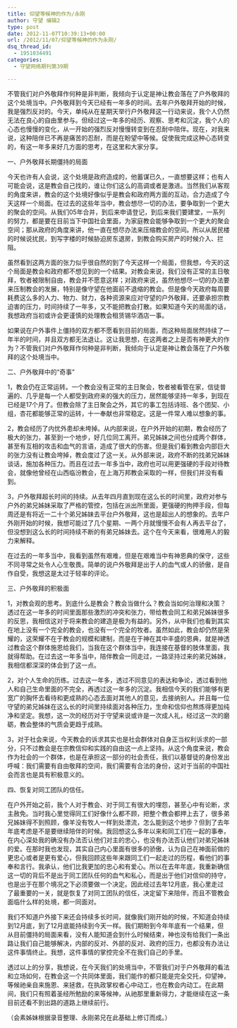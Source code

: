 ```yaml
---
title: 仰望等候神的作为/永刚
author: 守望 编辑2
type: post
date: 2012-11-07T10:39:13+00:00
url: /2012/11/07/仰望等候神的作为永刚/
dsq_thread_id:
  - 1951034491
categories:
  - 守望网络期刊第39期

---
```

不管我们对户外敬拜作何种是非判断，我倾向于认定是神让教会落在了户外敬拜的这个处境当中。<!--more-->户外敬拜到今天已经有一年多的时间。去年户外敬拜开始的时候，我是强烈反对的。今天，单纯从在星期天举行户外敬拜这一行动来说，我个人仍然无法在良心的自由里参与。但经过这一年多的经历、观察、思考和沉淀，我个人的心态也慢慢的变化，从一开始的强烈反对慢慢转变到在忍耐中陪伴。现在，对我来说，这种陪伴已不再是痛苦的忍耐，而是在盼望中等候。促使我完成这种心态转变的，有这一年多来好几方面的思考，在这里和大家分享。

一、户外敬拜长期僵持的局面

今天也许有人会说，这个处境是政府造成的，他蓄谋已久，一直想要这样；也有人可能会说，这是教会自己找的，谁让你们这么的高调或者是激进。当然我们从客观的角度来讲，教会的这个处境好像似乎是教会和政府两方面的互动，合力造成了今天这样一个局面。在过去的这些年当中，教会想尽一切的办法，要争取到一个更大的聚会的空间。从我们05年合并，到后来申请登记，到后来我们要建堂，一系列的努力，都是要在目前当下中国社会里面，为家庭教会能够争取到一个更大的聚会空间；那从政府的角度来讲，他一直在想尽办法来压缩教会的空间。所以从居民楼的时候说扰民，到写字楼的时候胁迫房东退房，到教会购买房产的时候介入、拦阻。

虽然看到这两方面的张力似乎很自然的到了今天这样一个局面，但我想，今天的这个局面是教会和政府都不想见到的一个结果。对教会来说，我们没有正常的主日敬拜，牧者被限制自由，教会并不愿意这样；对政府来说，虽然他想尽一切的办法要来压制教会的发展，特别是像守望在他面前不退缩的教会。但是像今天政府每周要耗费这么多的人力、物力、财力，各种资源来应对守望的户外敬拜，还要承担宗教迫害的压力，时间持续了一年多，又不能把教会打散。如果知道今天的局面的话，我想政府当初或许会更谨慎的处理教会租赁锡华酒店一事。

如果说在户外事件上僵持的双方都不愿看到目前的局面，而这种局面居然持续了一年半的时间，并且双方都无法退让。这让我思想，在这两者之上是否有神更大的作为？不管我们对户外敬拜作何种是非判断，我倾向于认定是神让教会落在了户外敬拜的这个处境当中。

二、户外敬拜中的“奇事”

1，教会仍在正常运转。一个教会没有正常的主日聚会，牧者被看管在家，信徒普遍的、几乎是每一个人都受到政府来的强大的压力，居然能够坚持一年多，到现在已经是17个月了。但教会除了主日聚会之外，其它的事工包括诗班、各个团契、小组，杏花都能够正常的运转，十一奉献也非常稳定。这是一件常人难以想象的事。

2，教会经历了内忧外患却未垮掉。从内部来说，在户外开始的初期，教会经历了极大的张力，甚至到一个地步，好几位同工离开。弟兄姊妹之间也分成两个群体，甚至有互相的攻击和血气的言语，造成了很大的伤害。但是我们看到教会内部巨大的张力没有让教会垮掉，教会度过了这一关。从外部来说，政府不断的找弟兄姊妹谈话，施加各种压力。而且在过去一年多当中，政府也可以用更强硬的手段对待教会，就像他曾经在山西临汾教会，在上海万邦教会采取的一样，但我们并没有看到。

3，户外敬拜超长时间的持续。从去年四月直到现在这么长的时间里，政府对参与户外的弟兄姊妹采取了严格的管控，包括在派出所里面，更强硬的拘押手段，但每周还是有将近一二十个弟兄姊妹去平台户外敬拜，这也是超出人的想象的。去年户外刚开始的时候，我想可能过了几个星期、一两个月就慢慢不会有人再去平台了，但没想到这么长的时间持续不断的有弟兄姊妹去。这个在今天来看，很难用人的毅力来解释。

在过去的一年多当中，我看到虽然有艰难，但是在艰难当中有神恩典的保守，这些不同寻常之处令人心生敬畏。简单的说户外敬拜是出于人的血气或人的骄傲，是自作自受，我想这是太过于轻率的评论。

三、户外敬拜的积极面

1，对教会观的思考。到底什么是教会？教会当做什么？教会当如何治理和决策？透过在这一年多的时间里面那些激烈的冲突和张力，带给教会同工和弟兄姊妹很多的反思，我相信这对于将来教会的建造是极为有益的。另外，从中我们也看到其实在地上没有一个完全的教会，也没有一个完全的牧者。虽然如此，教会却仍然是荣耀的，这荣耀不在于教会的规模和建制，而是在于神在其中丰盛的恩典，就是神透过教会这个群体施恩给我们，当我在这个群体当中，我连接在基督的肢体里面，我就得帮助。在过去这一年多当中，陪伴教会一同走过，一路坚持过来的弟兄姊妹，我相信都深深的体会到了这一点。

2，对个人生命的历练。过去这一年多，透过不同意见的表达和争论，透过看到他人和自己生命里面的不完全，再透过这一年多的沉淀。我相信今天的我们能够有更宽广的胸怀去看待和更成熟的心态去面对其他人的意见，去接纳别人。并且每一位守望的弟兄姊妹在这么长的时间里持续面对各种压力，生命和信仰也熬炼得更加纯净和坚定。我想，这一次的经历对于守望来说或许是一次成人礼，经过这一次的磨砺，教会整体的气质会更趋于成熟。

3，对于社会来说，今天教会的诉求其实也是社会群体对自身正当权利诉求的一部分，只不过教会是在宗教信仰和实践的自由这一点上坚持。从这个角度来说，教会作为社会的一个群体，也是在承担这一部分的社会责任，我们以基督徒的身份发出呼喊：我们需要有自由敬拜的空间，我们需要有合法的身份，这对于当前的中国社会而言也是具有积极意义的。

四、恢复对同工团队的信任。

在户外开始之前，我个人对于教会、对于同工有很大的埋怨，甚至心中有论断，求主赦免。当时我心里觉得同工们好像什么都不顾，把整个教会都押上去了，很多弟兄姊妹得不到照顾，像羊没有牧人一样到处漂流，怎么能到这个地步？但到了去年年底考虑是不是要继续陪伴的时候。我回想这么多年以来和同工们在一起的事奉，在内心深处我的确没有办法否认他们对主的忠心，也没有办法否认他们对弟兄姊妹的爱。在那时我也发现，其实自己内心里面有很多的骄傲，认为自己在神面前做的更忠心或者是更有爱心，但我回顾这些年来跟同工们一起走过的历程，看他们的事奉和言行。我承认，他们比我更加的忠心和有爱心。所以在去年年底，我重新确信这一切的背后不是出于同工团队任何的血气和私心，而是出于他们对信仰的持守，也是出于在那个境况之下必须要做一个决定。因此经过去年12月底，我心里走过了最重要的一关，就是恢复了对同工团队的信任，决定留下来陪伴，而且不管教会面临什么样的处境，都一同面对。

我们不知道户外接下来还会持续多长时间，就像我们刚开始的时候，不知道会持续到12月底，到了12月底能持续到今天一样。我们期盼到今年年底有一个结果，但从目前僵持的局面来看，没有人能知道会到什么时候结束，神也没有给我们一条出路让我们自己能够解决，内部的反对、外部的反对、政府的压力，也都没有办法让这件事情终止。我想，这件事情的掌控完全不在我们自己的手里。

透过以上的分享，我想说，在今天我们的处境当中，不管我们对于户外敬拜的看法和立场如何，在教会这一个共同体里面，我们能作的都只能是完全交托，仰望神，等候祂亲自来施恩、来拯救，在执政掌权者心中动工，也在教会内动工。在此期间，我们只有照着圣经所勉励的来等候神，从祂那里重新得力，才能继续在这一条目前还看不到出路的道路上继续前行。

（会素姊妹根据录音整理、永刚弟兄在此基础上修订而成。）